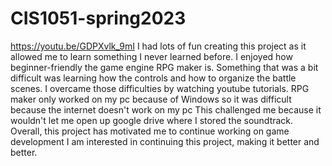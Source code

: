 # CIS1051-spring2023
https://youtu.be/GDPXvlk_9mI
I had lots of fun creating this project as it allowed me to learn something I never learned before.
I enjoyed how beginner-friendly the game engine RPG maker is.
Something that was a bit difficult was learning how the controls and how to organize the battle scenes.
I overcame those difficulties by watching youtube tutorials.
RPG maker only worked on my pc because of Windows so it was difficult because the internet doesn't work on my pc
This challenged me because it wouldn't let me open up google drive where I stored the soundtrack.
Overall, this project has motivated me to continue working on game development 
I am interested in continuing this project, making it better and better.

